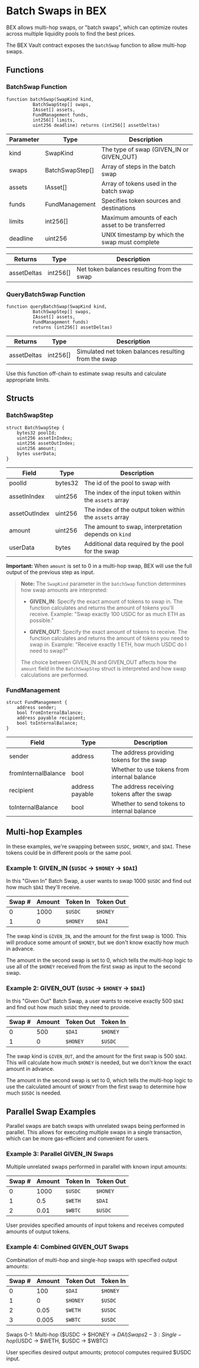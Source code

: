 # Batch Swaps in BEX
BEX allows multi-hop swaps, or "batch swaps", which can optimize routes across multiple liquidity pools to find the best prices.

The BEX Vault contract exposes the `batchSwap` function to allow multi-hop swaps.

## Functions

### BatchSwap Function

```solidity
function batchSwap(SwapKind kind,
          BatchSwapStep[] swaps,
          IAsset[] assets,
          FundManagement funds,
          int256[] limits,
          uint256 deadline) returns (int256[] assetDeltas)
```

| Parameter | Type | Description |
|-----------|------|-------------|
| kind | SwapKind | The type of swap (GIVEN_IN or GIVEN_OUT) |
| swaps | BatchSwapStep[] | Array of steps in the batch swap |
| assets | IAsset[] | Array of tokens used in the batch swap |
| funds | FundManagement | Specifies token sources and destinations |
| limits | int256[] | Maximum amounts of each asset to be transferred |
| deadline | uint256 | UNIX timestamp by which the swap must complete |

| Returns | Type | Description |
|---------|------|-------------|
| assetDeltas | int256[] | Net token balances resulting from the swap |

### QueryBatchSwap Function

```solidity
function queryBatchSwap(SwapKind kind,
          BatchSwapStep[] swaps,
          IAsset[] assets,
          FundManagement funds)
          returns (int256[] assetDeltas)
```

| Returns | Type | Description |
|---------|------|-------------|
| assetDeltas | int256[] | Simulated net token balances resulting from the swap |

Use this function off-chain to estimate swap results and calculate appropriate limits.

## Structs

### BatchSwapStep

```solidity
struct BatchSwapStep {
    bytes32 poolId;
    uint256 assetInIndex;
    uint256 assetOutIndex;
    uint256 amount;
    bytes userData;
}
```

| Field | Type | Description |
|-------|------|-------------|
| poolId | bytes32 | The id of the pool to swap with |
| assetInIndex | uint256 | The index of the input token within the `assets` array |
| assetOutIndex | uint256 | The index of the output token within the `assets` array |
| amount | uint256 | The amount to swap, interpretation depends on `kind` |
| userData | bytes | Additional data required by the pool for the swap |

**Important:** When `amount` is set to 0 in a multi-hop swap, BEX will use the full output of the previous step as input.

> **Note:** The `SwapKind` parameter in the `batchSwap` function determines how swap amounts are interpreted:
> 
> - **GIVEN_IN**: Specify the exact amount of tokens to swap in. The function calculates and returns the amount of tokens you'll receive.
>   Example: "Swap exactly 100 USDC for as much ETH as possible."
> 
> - **GIVEN_OUT**: Specify the exact amount of tokens to receive. The function calculates and returns the amount of tokens you need to swap in.
>   Example: "Receive exactly 1 ETH, how much USDC do I need to swap?"
> 
> The choice between GIVEN_IN and GIVEN_OUT affects how the `amount` field in the `BatchSwapStep` struct is interpreted and how swap calculations are performed.

### FundManagement

```solidity
struct FundManagement {
    address sender;
    bool fromInternalBalance;
    address payable recipient;
    bool toInternalBalance;
}
```

| Field | Type | Description |
|-------|------|-------------|
| sender | address | The address providing tokens for the swap |
| fromInternalBalance | bool | Whether to use tokens from internal balance |
| recipient | address payable | The address receiving tokens after the swap |
| toInternalBalance | bool | Whether to send tokens to internal balance |


## Multi-hop Examples

In these examples, we're swapping between `$USDC`, `$HONEY`, and `$DAI`. These tokens could be in different pools or the same pool.

### Example 1: GIVEN_IN (`$USDC` -> `$HONEY` -> `$DAI`)

In this "Given In" Batch Swap, a user wants to swap 1000 `$USDC` and find out how much `$DAI` they'll receive.

| Swap # | Amount | Token In | Token Out |
|--------|--------|----------|-----------|
| 0      | 1000   | `$USDC`  | `$HONEY`  |
| 1      | 0      | `$HONEY` | `$DAI`    |

The swap kind is `GIVEN_IN`, and the amount for the first swap is 1000. This will produce some amount of `$HONEY`, but we don't know exactly how much in advance.

The amount in the second swap is set to 0, which tells the multi-hop logic to use all of the `$HONEY` received from the first swap as input to the second swap.

### Example 2: GIVEN_OUT (`$USDC` -> `$HONEY` -> `$DAI`)

In this "Given Out" Batch Swap, a user wants to receive exactly 500 `$DAI` and find out how much `$USDC` they need to provide.

| Swap # | Amount | Token Out | Token In |
|--------|--------|-----------|----------|
| 0      | 500    | `$DAI`    | `$HONEY` |
| 1      | 0      | `$HONEY`  | `$USDC`  |

The swap kind is `GIVEN_OUT`, and the amount for the first swap is 500 `$DAI`. This will calculate how much `$HONEY` is needed, but we don't know the exact amount in advance.

The amount in the second swap is set to 0, which tells the multi-hop logic to use the calculated amount of `$HONEY` from the first swap to determine how much `$USDC` is needed.

## Parallel Swap Examples

Parallel swaps are batch swaps with unrelated swaps being performed in parallel. This allows for executing multiple swaps in a single transaction, which can be more gas-efficient and convenient for users.

### Example 3: Parallel GIVEN_IN Swaps

Multiple unrelated swaps performed in parallel with known input amounts:

| Swap # | Amount | Token In | Token Out |
|--------|--------|----------|-----------|
| 0      | 1000   | `$USDC`  | `$HONEY`  |
| 1      | 0.5    | `$WETH`  | `$DAI`    |
| 2      | 0.01   | `$WBTC`  | `$USDC`   |

User provides specified amounts of input tokens and receives computed amounts of output tokens.

### Example 4: Combined GIVEN_OUT Swaps

Combination of multi-hop and single-hop swaps with specified output amounts:

| Swap # | Amount | Token Out | Token In |
|--------|--------|-----------|----------|
| 0      | 100    | `$DAI`    | `$HONEY` |
| 1      | 0      | `$HONEY`  | `$USDC`  |
| 2      | 0.05   | `$WETH`   | `$USDC`  |
| 3      | 0.005  | `$WBTC`   | `$USDC`  |

Swaps 0-1: Multi-hop ($USDC -> $HONEY -> $DAI)
Swaps 2-3: Single-hop ($USDC -> $WETH, $USDC -> $WBTC)

User specifies desired output amounts; protocol computes required $USDC input.
